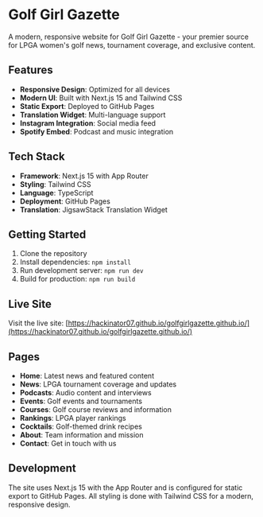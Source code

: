 # Golf Girl Gazette

A modern, responsive website for Golf Girl Gazette - your premier source for LPGA women's golf news, tournament coverage, and exclusive content.

## Features

- **Responsive Design**: Optimized for all devices
- **Modern UI**: Built with Next.js 15 and Tailwind CSS
- **Static Export**: Deployed to GitHub Pages
- **Translation Widget**: Multi-language support
- **Instagram Integration**: Social media feed
- **Spotify Embed**: Podcast and music integration

## Tech Stack

- **Framework**: Next.js 15 with App Router
- **Styling**: Tailwind CSS
- **Language**: TypeScript
- **Deployment**: GitHub Pages
- **Translation**: JigsawStack Translation Widget

## Getting Started

1. Clone the repository
2. Install dependencies: `npm install`
3. Run development server: `npm run dev`
4. Build for production: `npm run build`

## Live Site

Visit the live site: [https://hackinator07.github.io/golfgirlgazette.github.io/](https://hackinator07.github.io/golfgirlgazette.github.io/)

## Pages

- **Home**: Latest news and featured content
- **News**: LPGA tournament coverage and updates
- **Podcasts**: Audio content and interviews
- **Events**: Golf events and tournaments
- **Courses**: Golf course reviews and information
- **Rankings**: LPGA player rankings
- **Cocktails**: Golf-themed drink recipes
- **About**: Team information and mission
- **Contact**: Get in touch with us

## Development

The site uses Next.js 15 with the App Router and is configured for static export to GitHub Pages. All styling is done with Tailwind CSS for a modern, responsive design.
